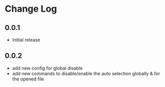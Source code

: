 # Change Log

## 0.0.1

- Initial release

## 0.0.2

- add new config for global disable
- add new commands to disable/enable the auto selection globally & for the opened file
